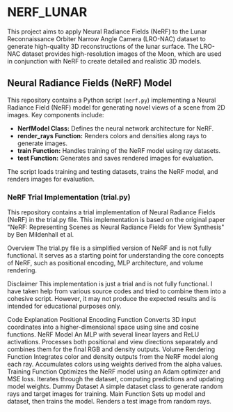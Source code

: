 # NERF_LUNAR
This project aims to apply Neural Radiance Fields (NeRF) to the Lunar Reconnaissance Orbiter Narrow Angle Camera (LRO-NAC) dataset to generate high-quality 3D reconstructions of the lunar surface. The LRO-NAC dataset provides high-resolution images of the Moon, which are used in conjunction with NeRF to create detailed and realistic 3D models.

## Neural Radiance Fields (NeRF) Model

This repository contains a Python script (`nerf.py`) implementing a Neural Radiance Field (NeRF) model for generating novel views of a scene from 2D images. Key components include:

- **NerfModel Class:** Defines the neural network architecture for NeRF.
- **render_rays Function:** Renders colors and densities along rays to generate images.
- **train Function:** Handles training of the NeRF model using ray datasets.
- **test Function:** Generates and saves rendered images for evaluation.

The script loads training and testing datasets, trains the NeRF model, and renders images for evaluation.



### NeRF Trial Implementation (trial.py)
This repository contains a trial implementation of Neural Radiance Fields (NeRF) in the trial.py file. This implementation is based on the original paper "NeRF: Representing Scenes as Neural Radiance Fields for View Synthesis" by Ben Mildenhall et al.

Overview
The trial.py file is a simplified version of NeRF and is not fully functional. It serves as a starting point for understanding the core concepts of NeRF, such as positional encoding, MLP architecture, and volume rendering.

Disclaimer
This implementation is just a trial and is not fully functional. I have taken help from various source codes and tried to combine them into a cohesive script. However, it may not produce the expected results and is intended for educational purposes only.

Code Explanation
Positional Encoding Function
Converts 3D input coordinates into a higher-dimensional space using sine and cosine functions.
NeRF Model
An MLP with several linear layers and ReLU activations.
Processes both positional and view directions separately and combines them for the final RGB and density outputs.
Volume Rendering Function
Integrates color and density outputs from the NeRF model along each ray.
Accumulates colors using weights derived from the alpha values.
Training Function
Optimizes the NeRF model using an Adam optimizer and MSE loss.
Iterates through the dataset, computing predictions and updating model weights.
Dummy Dataset
A simple dataset class to generate random rays and target images for training.
Main Function
Sets up model and dataset, then trains the model.
Renders a test image from random rays.
